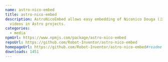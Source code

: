 ```yaml
---
name: astro-nico-embed
title: astro-nico-embed
description: AstroNicoEmbed allows easy embedding of Niconico Douga (ニコニコ動画)
  videos in Astro projects.
categories:
  - media
npmUrl: https://www.npmjs.com/package/astro-nico-embed
repoUrl: https://github.com/Robot-Inventor/astro-nico-embed
homepageUrl: https://github.com/Robot-Inventor/astro-nico-embed#readme
downloads: 1451
---
```

